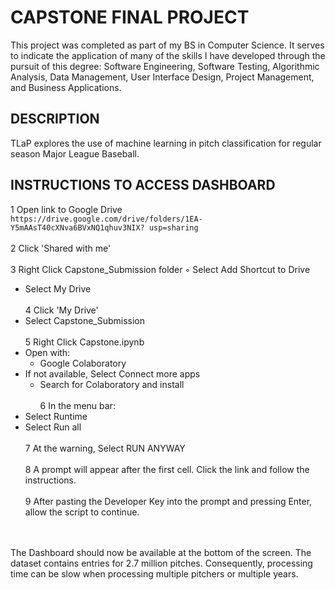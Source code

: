 # CAPSTONE FINAL PROJECT

This project was completed as part of my BS in Computer Science. It serves to indicate the application of many of the skills I have developed through the pursuit of this degree: Software Engineering, Software Testing, Algorithmic Analysis, Data Management, User Interface Design, Project Management, and Business Applications.


## DESCRIPTION
TLaP explores the use of machine learning in pitch classification for regular season Major League Baseball.


## INSTRUCTIONS TO ACCESS DASHBOARD 
1 Open link to Google Drive<br>
``` https://drive.google.com/drive/folders/1EA-Y5mAAsT40cXNva6BVxNQ1qhuv3NIX? usp=sharing ```<br><br>
2 Click 'Shared with me'<br><br>
3 Right Click Capstone_Submission folder ◦ Select Add Shortcut to Drive<br>
  * Select My Drive<br><br>
4 Click 'My Drive'<br>
  * Select Capstone_Submission<br><br>
5 Right Click Capstone.ipynb<br>
  * Open with:<br>
    * Google Colaboratory<br>
  * If not available, Select Connect more apps<br>
    * Search for Colaboratory and install<br><br>
6 In the menu bar:<br>
  * Select Runtime<br>
  * Select Run all<br><br>
7 At the warning, Select RUN ANYWAY<br><br>
8 A prompt will appear after the first cell. Click the link and follow the instructions.<br><br>
9 After pasting the Developer Key into the prompt and pressing Enter, allow the script to continue.<br><br>
<br>
The Dashboard should now be available at the bottom of the screen. The dataset contains entries for 2.7 million pitches. Consequently, processing time can be slow when processing multiple pitchers or multiple years.
